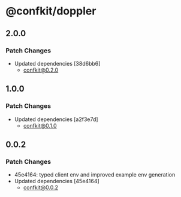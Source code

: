# @confkit/doppler

## 2.0.0

### Patch Changes

- Updated dependencies [38d6bb6]
  - confkit@0.2.0

## 1.0.0

### Patch Changes

- Updated dependencies [a2f3e7d]
  - confkit@0.1.0

## 0.0.2

### Patch Changes

- 45e4164: typed client env and improved example env generation
- Updated dependencies [45e4164]
  - confkit@0.0.2
